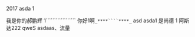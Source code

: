 2017
asda
1

我是你的郝鹏辉
1``````````````````
你好1啊``_****````****_``
asd
asda1
是尚德
1
阿斯达222
qweS
asdaas、流量